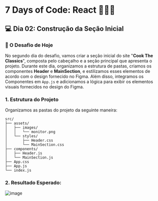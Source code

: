 # 7 Days of Code: React 🥗🍿🎥

## 💻 Dia 02: Construção da Seção Inicial

### 🚀 O Desafio de Hoje

No segundo dia do desafio, vamos criar a seção inicial do site "**Cook The Classics**", composta pelo cabeçalho e a seção principal que apresenta o projeto. Durante este dia, organizamos a estrutura de pastas, criamos os componentes **Header** e **MainSection**, e estilizamos esses elementos de acordo com o design fornecido no Figma. 
Além disso, integramos os Componentes em `App.js` e adicionamos a lógica para exibir os elementos visuais fornecidos no design do Figma.

### 1. Estrutura do Projeto
Organizamos as pastas do projeto da seguinte maneira:
  ```
  src/
  ├── assets/
  │   ├── images/
  │   │   └── monitor.png
  │   └── styles/
  │       ├── Header.css
  │       └── MainSection.css
  ├── components/
  │   ├── Header.js
  │   └── MainSection.js
  ├── App.css
  ├── App.js
  └── index.js
  ```

### 2. Resultado Esperado:
![image](https://github.com/user-attachments/assets/2c50f8fb-423b-4ae9-b9fe-3b143ecb21cc)
